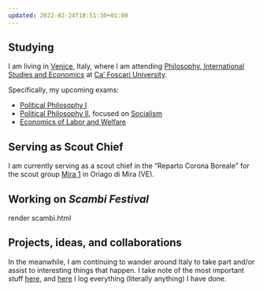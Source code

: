 ```yaml
---
updated: 2022-02-24T10:51:30+01:00
---
```

## Studying

I am living in [Venice](https://www.comune.venezia.it/ 'Venice institutional website'), Italy, where I am attending [Philosophy, International Studies and Economics](https://unive.it/pise 'PISE course page on UniVe website') at [Ca’ Foscari University](https://unive.it 'Ca’ Foscari University website').

Specifically, my upcoming exams:
- [Political Philosophy I](https://www.unive.it/data/course/332324 'Political Philosophy I course page')
- [Political Philosophy II](https://www.unive.it/data/course/332323 'Political Philosophy II course page'), focused on [Socialism](/politics/#socialism)
- [Economics of Labor and Welfare](https://www.unive.it/data/course/332328 'Economics of Labor and Welfare course page')

## Serving as Scout Chief

I am currently serving as a scout chief in the <q>Reparto Corona Boreale</q> for the scout group [Mira 1](https://www.facebook.com/AgesciGruppoMira1/ 'Facebook page of Mira 1') in Oriago di Mira (VE).

## Working on <cite>Scambi Festival</cite>

render scambi.html

## Projects, ideas, and collaborations

In the meanwhile, I am continuing to wander around Italy to take part and/or assist to interesting things that happen. I take note of the most important stuff [here](/stuff 'Stuff - tommi.space'), and <a href='/tutto' hreflang='it' target='_blank' title='Tutto quello che ho fatto'>here</a> I log everything (literally anything) I have done.

